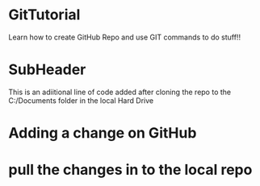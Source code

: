 # GitTutorial

Learn how to create GitHub Repo and use GIT commands to do stuff!!


# SubHeader

This is an adiitional line of code added after cloning the repo to the C:/Documents folder in the local Hard Drive

# Adding a change on GitHub
# pull the changes in to the local repo
